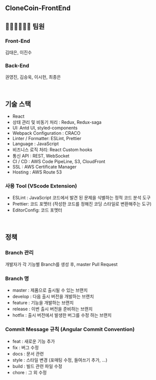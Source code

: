 ## CloneCoin-FrontEnd

## 🧑🏻‍💻👩🏻‍💻 팀원

### Front-End
김태은, 이진수

### Back-End
권영진, 김승욱, 이시헌, 최종은

<br/>

## 기술 스택
- React
- 상태 관리 및 비동기 처리 : Redux, Redux-saga
- UI: Antd UI, styled-components
- Webpack Configuration : CRACO
- Linter / Formatter: ESLint, Prettier
- Language : JavaScript
- 비즈니스 로직 처리: React Custom hooks
- 통신 API : REST, WebSocket
- CI / CD : AWS Code PipeLine, S3, CloudFront
- SSL : AWS Certificate Manager
- Hosting : AWS Route 53

### 사용 Tool (VScode Extension)
- ESLint : JavaScript 코드에서 발견 된 문제을 식별하는 정적 코드 분석 도구
- Prettier: 코드 포멧터 (작성한 코드를 정해진 코딩 스타일로 변환해주는 도구)
- EditorConfig: 코드 포멧터

<br/>

## 정책
### Branch 관리
개발자가 각 기능별 Branch를 생성 후, master Pull Request

### Branch 명
- master : 제품으로 출시될 수 있는 브랜치
- develop : 다음 출시 버전을 개발하는 브랜치
- feature : 기능을 개발하는 브랜치
- release : 이번 출시 버전을 준비하는 브랜치
- hotfix : 출시 버전에서 발생한 버그를 수정 하는 브랜치

### Commit Message 규칙 (Angular Commit Convention)
- feat : 새로운 기능 추가
- fix : 버그 수정
- docs : 문서 관련
- style : 스타일 변경 (포매팅 수정, 들여쓰기 추가, …)
- build : 빌드 관련 파일 수정
- chore : 그 외 수정
